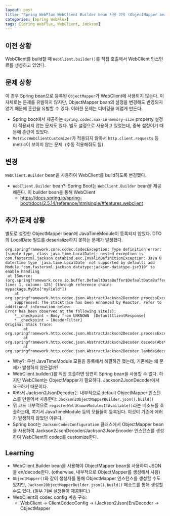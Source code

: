 ```yaml
---
layout: post
title: "Spring WebFlux WebClient Builder bean 사용 이유 (ObjectMapper bean)"
categories: [Spring WebFlux]
tags: [Spring WebFlux, WebClient, Jackson]
---
```


## 이전 상황

WebClient를 build할 때 `WebClient.builder()`를 직접 호출해서 WebClient 인스턴르를 생성하고 있었다.

## 문제 상황

이 경우 Spring bean으로 등록된 `ObjectMapper`가 WebClient에 사용되지 않는다. 이 자체로는 문제를 유발하지 않지만, ObjectMapper bean의 설정을 변경해도 반영되지 않기 때문에 혼란을 유발할 수 있다. 이러한 문제는 디버깅을 어렵게 만든다.
- Spring boot에서 제공하는 `spring.codec.max-in-memory-size` property 설정이 적용되지 않는 문제도 있다. 별도 설정으로 사용하고 있었는데, 중복 설정이기 때문에 혼란이 있었다.
- `MetricsWebClientCustomizer`가 적용되지 않아서 `http.client.requests` 등 metric이 보이지 않는 문제. (수동 적용해줘도 됨)

## 변경

`WebClient.Builder` bean을 사용하여 WebClient를 build하도록 변경했다.
- `WebClient.Builder` bean?: Spring Boot는 `WebClient.Builder` bean을 제공해준다. 이 builder bean을 통해 WebClient
    - <https://docs.spring.io/spring-boot/docs/2.5.14/reference/htmlsingle/#features.webclient>

## 추가 문제 상황

별도로 설정한 ObjectMapper bean에 JavaTimeModule이 등록되지 않았다. DTO의 LocalDate 필드를 deserialize하지 못하는 문제가 발생했다.

```
org.springframework.core.codec.CodecException: Type definition error: [simple type, class java.time.LocalDate]; nested exception is com.fasterxml.jackson.databind.exc.InvalidDefinitionException: Java 8 date/time type `java.time.LocalDate` not supported by default: add Module "com.fasterxml.jackson.datatype:jackson-datatype-jsr310" to enable handling
 at [Source: (org.springframework.core.io.buffer.DefaultDataBuffer$DefaultDataBufferInputStream); line: 1, column: 125] (through reference chain: mypackage.MyDto["myField"])
	at org.springframework.http.codec.json.AbstractJackson2Decoder.processException(AbstractJackson2Decoder.java:238)
	Suppressed: The stacktrace has been enhanced by Reactor, refer to additional information below: 
Error has been observed at the following site(s):
	*__checkpoint ⇢ Body from UNKNOWN  [DefaultClientResponse]
	*__checkpoint ⇢ [HeaderFilter]
Original Stack Trace:
		at org.springframework.http.codec.json.AbstractJackson2Decoder.processException(AbstractJackson2Decoder.java:238)
		at org.springframework.http.codec.json.AbstractJackson2Decoder.decode(AbstractJackson2Decoder.java:198)
		at org.springframework.http.codec.json.AbstractJackson2Decoder.lambda$decodeToMono$1(AbstractJackson2Decoder.java:179)
```

- Why?: 우선 JavaTimeModule 모듈을 등록해서 해결하긴 했는데, 기존에는 왜 문제가 발생하지 않은걸까?
- WebClient.builder()를 직접 호출하면 당연히 Spring bean을 사용할 수 없다. 하지만 WebClient는 ObjectMapper가 필요하다. Jackson2JsonDecoder에서 요구하기 때문이다.
- 따라서 Jackson2JsonDecoder는 내부적으로 default ObjectMapper 인스턴스를 만들어서 사용한다: `Jackson2ObjectMapperBuilder.json().build()`
- 위 코드 내부적으로 `registerWellKnownModulesIfAvailable()`라는 메소드를 호출하는데, 여기서 JavaTimeModule 등의 모듈들이 등록된다. 이것이 기존에 에러가 발생하지 않았던 이유다.
- Spring boot는 `JacksonCodecConfiguration` 클래스에서 ObjectMapper bean을 사용하여 Jackson2JsonDecoder/Jackson2JsonEncoder 인스턴스를 생성하여 WebClient의 codec를 customize한다.

## Learning

- WebClient.Builder bean을 사용해야 ObjectMapper bean을 사용하여 JSON을 en/decode한다. (otherwise, 내부적으로 ObjectMapper를 생성해서 사용)
- `ObjectMapper()`와 같이 생성자를 통해  ObjectMapper 인스턴스를 생성할 수도 있지만, `Jackson2ObjectMapperBuilder.json().build()` 메소드를 통해 생성할 수도 있다. (일부 기본 설정들이 제공된다.)
- WebClient의 codec config 계층 구조:
    - WebClient -> ClientCodecConfig -> (Jackson2Json)En/Decoder -> ObjectMapper
